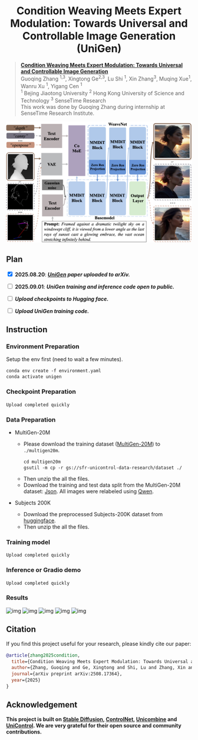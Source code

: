 <h1 align="center"> <href src="https://arxiv.org/pdf/2508.17364">Condition Weaving Meets Expert Modulation: Towards Universal and Controllable Image Generation (UniGen) </h1>


> **[Condition Weaving Meets Expert Modulation: Towards Universal and Controllable Image Generation](https://arxiv.org/pdf/2508.17364)** \
> Guoqing Zhang <sup>1,3</sup>, Xingtong Ge<sup>2,3</sup>, Lu Shi <sup>1</sup>, Xin Zhang<sup>3</sup>, Muqing Xue<sup>1</sup>, Wanru Xu <sup>1</sup>, Yigang Cen <sup>1</sup> \
> <sup>1</sup> Bejing Jiaotong University <sup>2</sup> Hong Kong University of Science and Technology  <sup>3</sup> SenseTime Research \
> This work was done by Guoqing Zhang during internship at SenseTime Research Institute.

![img](figs/overview.png)


## Plan
<input type="checkbox" checked> **2025.08.20**: ***[UniGen](https://arxiv.org/pdf/2508.17364) paper uploaded to arXiv.***

<input type="checkbox"> **2025.09.01**: ***UniGen training and inference code open to public.*** 

<input type="checkbox"> ***Upload checkpoints to Hugging face.*** 

<input type="checkbox"> ***Upload UniGen training code.*** 

## Instruction
### Environment Preparation
Setup the env first (need to wait a few minutes).
```
conda env create -f environment.yaml
conda activate unigen
```

### Checkpoint Preparation

```
Upload completed quickly
```

### Data Preparation 
- MultiGen-20M
    - Please download the training dataset ([MultiGen-20M](https://console.cloud.google.com/storage/browser/sfr-unicontrol-data-research/dataset)) to `./multigen20m`.
        ```
        cd multigen20m
        gsutil -m cp -r gs://sfr-unicontrol-data-research/dataset ./
        ```
    - Then unzip the all the files.
    - Download the training and test data split from the MultiGen-20M dataset: [Json](https://huggingface.co/datasets/gavin-zhang/MultiGen20M_json). All images were relabeled using [Qwen](https://huggingface.co/Qwen/Qwen-7B-Chat).
    
- Subjects 200K
    - Download the preprocessed Subjects-200K dataset from [huggingface](https://huggingface.co/datasets/gavin-zhang/Subjects200K).
    - Then unzip the all the files.

### Training model
```
Upload completed quickly
```

### Inference or Gradio demo
```
Upload completed quickly
```

### Results

![img](figs/bbox_normal_outpainting.png)
![img](figs/hed_hedsketch_seg.png)
![img](figs/inpainting_blur_grayscale.png)
![img](figs/extra_seg_bbox_outpainting_inpainting_blur_grayscale.png)
![img](figs/hed_hedsketch_normal.png)

## Citation
If you find this project useful for your research, please kindly cite our paper:

```bibtex
@article{zhang2025condition,
  title={Condition Weaving Meets Expert Modulation: Towards Universal and Controllable Image Generation},
  author={Zhang, Guoqing and Ge, Xingtong and Shi, Lu and Zhang, Xin and Xue, Muqing and Xu, Wanru and Cen, Yigang},
  journal={arXiv preprint arXiv:2508.17364},
  year={2025}
}
```

## Acknowledgement

**This project is built on [Stable Diffusion](https://github.com/CompVis/stable-diffusion), [ControlNet](https://github.com/lllyasviel/ControlNet), [Unicombine](https://github.com/Xuan-World/UniCombine) and [UniControl](https://github.com/salesforce/UniControl). We are very grateful for their open source and community contributions.**

    
